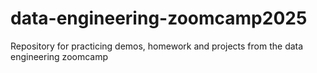 # data-engineering-zoomcamp2025
Repository for practicing demos, homework and projects from the data engineering zoomcamp
